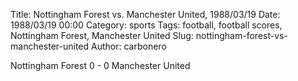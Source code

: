 Title: Nottingham Forest vs. Manchester United, 1988/03/19
Date: 1988/03/19 00:00
Category: sports
Tags: football, football scores, Nottingham Forest, Manchester United
Slug: nottingham-forest-vs-manchester-united
Author: carbonero


Nottingham Forest 0 - 0 Manchester United
